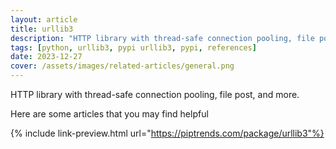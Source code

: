 ```yaml
---
layout: article
title: urllib3
description: "HTTP library with thread-safe connection pooling, file post, and more."
tags: [python, urllib3, pypi urllib3, pypi, references]
date: 2023-12-27
cover: /assets/images/related-articles/general.png
---
```


HTTP library with thread-safe connection pooling, file post, and more.

Here are some articles that you may find helpful

{% include link-preview.html url="https://piptrends.com/package/urllib3"%}